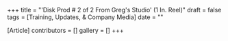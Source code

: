 +++
title = "'Disk Prod # 2 of 2 From Greg's Studio' (1 In. Reel)"
draft = false
tags = [Training, Updates, & Company Media]
date = ""

[Article]
contributors = []
gallery = []
+++